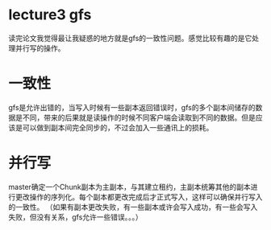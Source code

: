 # lecture3 gfs


读完论文我觉得最让我疑惑的地方就是gfs的一致性问题。感觉比较有趣的是它处理并行写的操作。
# 一致性
gfs是允许出错的，当写入时候有一些副本返回错误时，gfs的多个副本间储存的数据是不同，带来的后果就是读操作的时候不同客户端会读取到不同的数据。但是应该是可以做到副本间完全同步的，不过会加入一些通讯上的损耗。

# 并行写
master确定一个Chunk副本为主副本，与其建立租约，主副本统筹其他的副本进行更改操作的序列化。每个副本都更改完成后才正式写入，这样可以确保并行写入的一致性。
（如果有副本更改失败，有一些副本或许会写入成功，有一些会写入失败，但没有关系，gfs允许一些错误。。。）
